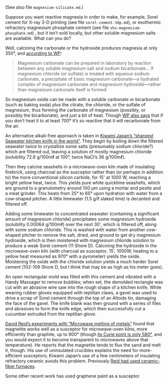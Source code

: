 (See also file `magnesium-silicate.md`.)

Suppose you want reactive magnesia in order to make, for example,
Sorel cement for X-ray 3-D printing (see file `sorel-cement-3dp.md`),
or exothermic refractory magnesium phosphate cement (see file
`shs-magnesium-phosphate.md`) , but it isn’t sold locally, but other
soluble magnesium salts are available.  What can you do?

Well, calcining the carbonate or the hydroxide produces magnesia at
only 350°, and [according to WP][0]:

> Magnesium carbonate can be prepared in laboratory by reaction
> between any soluble magnesium salt and sodium bicarbonate... If
> magnesium chloride (or sulfate) is treated with aqueous sodium
> carbonate, a precipitate of basic magnesium carbonate—a hydrated
> complex of magnesium carbonate and magnesium hydroxide—rather than
> magnesium carbonate itself is formed

[0]: https://en.wikipedia.org/wiki/Magnesium_carbonate#Preparation

So magnesium oxide can be made with a soluble carbonate or bicarbonate
(such as baking soda) plus the citrate, the chloride, or the sulfate
of magnesium, thus forming the carbonate of magnesium (possibly, or
possibly the bicarbonate), and just a bit of heat.  Though [WP also
says][5] that if you don’t heat it to at least 700° it’s so reactive
that it will recarbonate from the air.

[5]: https://en.wikipedia.org/wiki/Magnesium_oxide

An alternative alkali-free approach is taken in [Kiwami Japan’s
“sharpest Seawater kitchen knife in the world”][1].  They begin by
boiling down the filtered seawater twice to crystallize some salts
(presumably sodium chloride?) which are filtered out, leaving a
solution of mostly magnesium chloride (solubility 72.6 g/100mℓ at
100°, twice NaCl’s 36 g/100mℓ).

Then they calcine seashells in a microwave-oven kiln made of
insulating firebrick, using charcoal as the susceptor rather than (or
perhaps in addition to) the more conventional silicon carbide, for 15'
at 1000 W, reaching a bright yellow heat, twice.  This yields pure
white quicklime seashells, which are ground to a granulometry around
100 μm using a mortar and pestle and a meat grinder.  This heats from
25° to 65° upon hydration with water from a cow-shaped pitcher.  A
little limewater (1.5 g/ℓ slaked lime) is decanted and filtered off.

Adding some limewater to concentrated seawater (containing a
significant amount of magnesium chloride) precipitates some magnesium
hydroxide (solubility 0.00064 g/100mℓ) over the next 30', which is
filtered off, along with some sodium chloride.  This is washed with
water from another cow-shaped pitcher to remove the salt, dried, and
ground to get dry magnesium hydroxide, which is then moistened with
magnesium chloride solution to produce a weak Sorel cement (11 Shore
D).  Calcining the hydroxide in the microwave-oven kiln (with charcoal
as susceptor, 15', 1000W, heating to a yellow heat measured as 970°
with a pyrometer) yields the oxide.  Moistening the oxide with the
chloride solution yields a much harder Sorel cement (102-109 Shore D,
but I think that may be as high as his meter goes).

An open rectangular mold was filled with this cement and vibrated with
a Handy Massager to remove bubbles; when set, the demolded rectangle
was cut with an abrasive wire saw into the rough shape of a kitchen
knife.  While wearing rubber gloves equipped with reptilian claws, a
gavel was used to drive a scrap of Sorel cement through the top of an
Altoids tin, damaging the face of the gavel.  The knife blank was then
ground with a series of files and abrasives to form the knife edge,
which then successfully cut a cucumber extruded from the reptilian
glove.

[David Reid’s experiments with “Microwave melting of metals”][2] found
that magnetite works well as a susceptor for microwave-oven kilns,
more efficiently than graphite, up to 900° (though [its Curie point is
only 580°][3], and you would expect it to become transparent to
microwaves above that temperature).  He reports that the magnetite
tends to flux the sand and melt it, though.  His use of uninsulated
crucibles explains the need for more-efficient susceptors; Kiwami
Japan’s use of a few centimeters of insulating refractory ceramic
avoids this problem.  Previously [Reid had used ceramic-fiber
furnaces][4].

[1]: https://www.youtube.com/watch?v=pFG-nXUw6Ts
[2]: https://www.talisman.org/~erlkonig/misc/microwave-metal-casting.html
[3]: https://en.wikipedia.org/wiki/Magnetite
[4]: https://web.archive.org/web/20120419035439/home.c2i.net/metaphor/rt.html

Some other recent work has used graphene paint as a susceptor.

